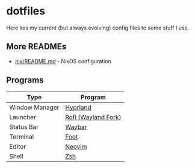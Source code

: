 # dotfiles

Here lies my current (but always evolving) config files to some stuff I use.

## More READMEs
- [nix/README.md](nix) - NixOS configuration

## Programs
|Type|Program|
|---|---|
|Window Manager|[Hyprland](https://github.com/hyprwm/Hyprland)|
|Launcher|[Rofi (Wayland Fork)](https://github.com/lbonn/rofi)|
|Status Bar|[Waybar](https://github.com/Alexays/Waybar)|
|Terminal|[Foot](https://codeberg.org/dnkl/foot)|
|Editor|[Neovim](https://github.com/neovim/neovim)|
|Shell|[Zsh](https://github.com/zsh-users/zsh)|

